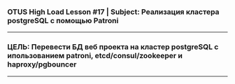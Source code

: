 ### OTUS High Load Lesson #17 | Subject: Реализация кластера postgreSQL с помощью Patroni
--------------------
### ЦEЛЬ: Перевести БД веб проекта на кластер postgreSQL с ипользованием patroni, etcd/consul/zookeeper и haproxy/pgbouncer
--------------------
